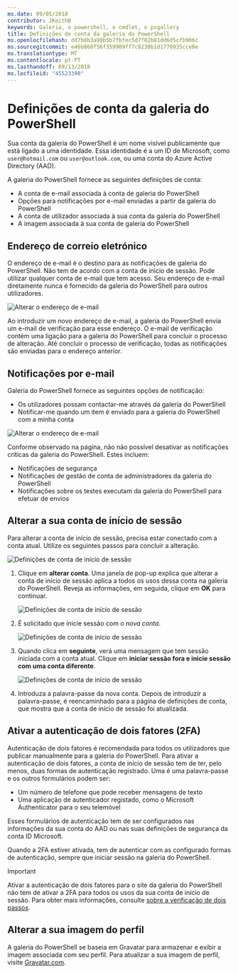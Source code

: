 ```yaml
---
ms.date: 09/05/2018
contributor: JKeithB
keywords: Galeria, o powershell, o cmdlet, o psgallery
title: Definições de conta da galeria do PowerShell
ms.openlocfilehash: dd7b8b3a99b5b7fbfec5d7f82b81dd6d5cfb906c
ms.sourcegitcommit: e46b868f56f359909ff7c8230b1d1770935cce0e
ms.translationtype: MT
ms.contentlocale: pt-PT
ms.lasthandoff: 09/13/2018
ms.locfileid: "45523390"
---
```

# <a name="powershell-gallery-account-settings"></a>Definições de conta da galeria do PowerShell

Sua conta da galeria do PowerShell é um nome visível publicamente que está ligado a uma identidade. Essa identidade é a um ID de Microsoft, como `user@hotmail.com` ou `user@outlook.com`, ou uma conta do Azure Active Directory (AAD).

A galeria do PowerShell fornece as seguintes definições de conta:

- A conta de e-mail associada à conta de galeria do PowerShell
- Opções para notificações por e-mail enviadas a partir da galeria do PowerShell
- A conta de utilizador associada à sua conta da galeria do PowerShell
- A imagem associada à sua conta de galeria do PowerShell

## <a name="email-address"></a>Endereço de correio eletrónico

O endereço de e-mail é o destino para as notificações de galeria do PowerShell. Não tem de acordo com a conta de início de sessão. Pode utilizar qualquer conta de e-mail que tem acesso. Seu endereço de e-mail diretamente nunca é fornecido da galeria do PowerShell para outros utilizadores.

![Alterar o endereço de e-mail](../../Images/PSGallery_AcccountEmailAddress.png)

Ao introduzir um novo endereço de e-mail, a galeria do PowerShell envia um e-mail de verificação para esse endereço. O e-mail de verificação contém uma ligação para a galeria do PowerShell para concluir o processo de alteração. Até concluir o processo de verificação, todas as notificações são enviadas para o endereço anterior.

## <a name="email-notifications"></a>Notificações por e-mail

Galeria do PowerShell fornece as seguintes opções de notificação:

- Os utilizadores possam contactar-me através da galeria do PowerShell
- Notificar-me quando um item é enviado para a galeria do PowerShell com a minha conta

![Alterar o endereço de e-mail](../../Images/PSGallery_AccountEmailOptions.png)

Conforme observado na página, não não possível desativar as notificações críticas da galeria do PowerShell.
Estes incluem:

- Notificações de segurança
- Notificações de gestão de conta de administradores da galeria do PowerShell
- Notificações sobre os testes executam da galeria do PowerShell para efetuar de envios

## <a name="change-your-login-account"></a>Alterar a sua conta de início de sessão

Para alterar a conta de início de sessão, precisa estar conectado com a conta atual. Utilize os seguintes passos para concluir a alteração.

![Definições de conta de início de sessão](../../Images/PSGallery_LoginAccountSettings.png)

1. Clique em **alterar conta**. Uma janela de pop-up explica que alterar a conta de início de sessão aplica a todos os usos dessa conta na galeria do PowerShell. Reveja as informações, em seguida, clique em **OK** para continuar.

   ![Definições de conta de início de sessão](../../Images/PSGallery_LoginAccountChange-1.png)

2. É solicitado que inicie sessão com o _nova conta_.

   ![Definições de conta de início de sessão](../../Images/PSGallery_LoginAccountChange-2.png)

3. Quando clica em **seguinte**, verá uma mensagem que tem sessão iniciada com a conta atual.
   Clique em **iniciar sessão fora e inicie sessão com uma conta diferente**.

   ![Definições de conta de início de sessão](../../Images/PSGallery_LoginAccountChange-3.png)

4. Introduza a palavra-passe da nova conta. Depois de introduzir a palavra-passe, é reencaminhado para a página de definições de conta, que mostra que a conta de início de sessão foi atualizada.


## <a name="enable-two-factor-authentication-2fa"></a>Ativar a autenticação de dois fatores (2FA)

Autenticação de dois fatores é recomendada para todos os utilizadores que publicar manualmente para a galeria do PowerShell. Para ativar a autenticação de dois fatores, a conta de início de sessão tem de ter, pelo menos, duas formas de autenticação registrado. Uma é uma palavra-passe e os outros formulários podem ser:

- Um número de telefone que pode receber mensagens de texto
- Uma aplicação de autenticador registado, como o Microsoft Authenticator para o seu telemóvel

Esses formulários de autenticação tem de ser configurados nas informações da sua conta do AAD ou nas suas definições de segurança da conta ID Microsoft.

Quando a 2FA estiver ativada, tem de autenticar com as configurado formas de autenticação, sempre que iniciar sessão na galeria do PowerShell.

> [!IMPORTANT]
> Ativar a autenticação de dois fatores para o site da galeria do PowerShell não tem de ativar a 2FA para todos os usos da sua conta de início de sessão. Para obter mais informações, consulte [sobre a verificação de dois passos](https://support.microsoft.com/help/12408/microsoft-account-about-two-step-verification).

## <a name="change-your-profile-picture"></a>Alterar a sua imagem do perfil

A galeria do PowerShell se baseia em Gravatar para armazenar e exibir a imagem associada com seu perfil. Para atualizar a sua imagem de perfil, visite [Gravatar.com](http://www.gravatar.com/).
